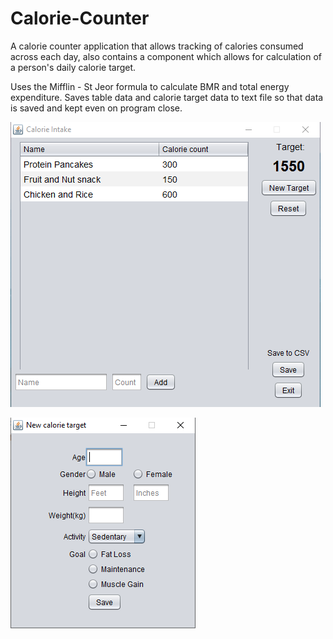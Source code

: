 # Calorie-Counter
A calorie counter application that allows tracking of calories consumed across each day, 
also contains a component which allows for calculation of a person's daily calorie target.

Uses the Mifflin - St Jeor formula to calculate BMR and total energy expenditure.
Saves table data and calorie target data to text file so that data is saved and kept even on program close. 

![main program](https://github.com/elijahnikov/Calorie-Counter/blob/master/Images/1.PNG)

![setting new calorie target](https://github.com/elijahnikov/Calorie-Counter/blob/master/Images/2.PNG)
